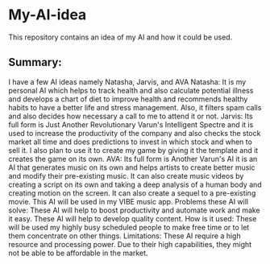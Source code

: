 # My-AI-idea
This repository contains an idea of my AI and how it could be used.
## Summary:
I have a few AI ideas namely Natasha, Jarvis, and AVA
Natasha:
It is my personal AI which helps to track health and also calculate potential illness and develops a chart of diet to improve health and recommends healthy habits to have a better life and stress management. Also, it filters spam calls and also decides how necessary a call to me to attend it or not.
Jarvis:
Its full form is Just Another Revolutionary Varun's Intelligent Spectre and it is used to increase the productivity of the company and also checks the stock market all time and does predictions to invest in which stock and when to sell it. I also plan to use it to create my game by giving it the template and it creates the game on its own.
AVA:
Its full form is Another Varun's AI it is an AI that generates music on its own and helps artists to create better music and modify their pre-existing music. It can also create music videos by creating a script on its own and taking a deep analysis of a human body and creating motion on the screen. It can also create a sequel to a pre-existing movie. This AI will be used in my VIBE music app.
Problems these AI will solve:
These AI will help to boost productivity and automate work and make it easy.
These AI will help to develop quality content.
How is it used:
These will be used my highly busy scheduled people to make free time or to let them concentrate on other things.
Limitations:
These AI require a high resource and processing power.
Due to their high capabilities, they might not be able to be affordable in the market.
